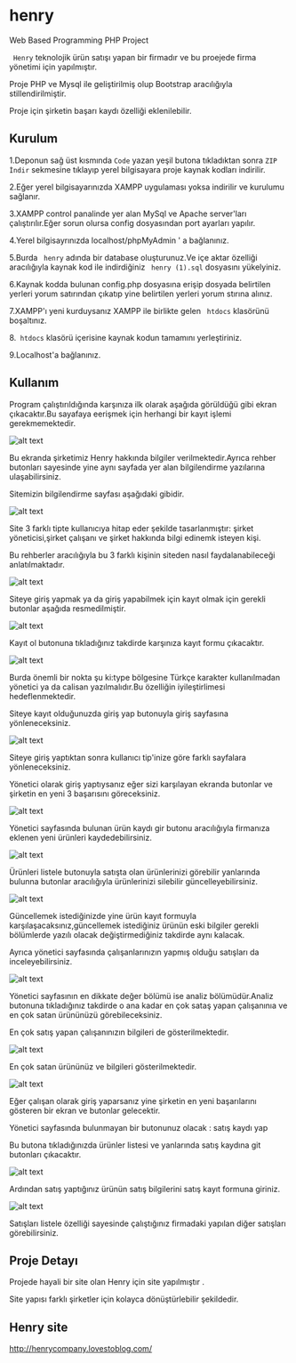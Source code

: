 # henry
Web Based Programming PHP Project


` Henry` teknolojik ürün satışı yapan bir firmadır ve bu proejede firma yönetimi için yapılmıştır. 

 Proje PHP ve Mysql ile geliştirilmiş olup Bootstrap aracılığıyla stillendirilmiştir. 

 Proje için şirketin başarı kaydı özelliği eklenilebilir.





## Kurulum


1.Deponun sağ üst kısmında `Code`  yazan yeşil butona tıkladıktan sonra `ZIP İndir` sekmesine tıklayıp yerel bilgisayara proje kaynak kodları indirilir.

2.Eğer yerel bilgisayarınızda XAMPP uygulaması yoksa indirilir ve kurulumu sağlanır.

3.XAMPP control panalinde yer alan MySql ve Apache server'ları çalıştırılır.Eğer sorun olursa config dosyasından port ayarları yapılır.

4.Yerel bilgisayrınızda localhost/phpMyAdmin ' a bağlanınız.

5.Burda ` henry` adında bir database oluşturunuz.Ve içe aktar özelliği aracılığıyla kaynak kod ile indirdiğiniz ` henry (1).sql`  dosyasını yükelyiniz.

6.Kaynak kodda bulunan config.php dosyasına erişip dosyada belirtilen yerleri yorum satırından çıkatıp yine belirtilen yerleri yorum stırına alınız.

7.XAMPP'ı yeni kurduysanız XAMPP ile birlikte gelen ` htdocs` klasörünü boşaltınız.

8.` htdocs` klasörü içerisine kaynak kodun tamamını yerleştiriniz.

9.Localhost'a bağlanınız.



## Kullanım

Program çalıştırıldığında karşınıza ilk olarak aşağıda görüldüğü gibi ekran çıkacaktır.Bu sayafaya eerişmek için herhangi bir kayıt işlemi gerekmemektedir.


![alt text](https://github.com/EmineSener/henry/blob/main/readme/giris.png)


Bu ekranda şirketimiz Henry hakkında bilgiler verilmektedir.Ayrıca rehber butonları sayesinde yine aynı sayfada yer alan bilgilendirme yazılarına ulaşabilirsiniz.


Sitemizin bilgilendirme sayfası aşağıdaki gibidir.


![alt text](https://github.com/EmineSener/henry/blob/main/readme/sirketbilgi.png)


Site 3 farklı tipte kullanıcıya hitap eder şekilde tasarlanmıştır: şirket yöneticisi,şirket çalışanı ve şirket hakkında bilgi edinemk isteyen kişi.


Bu rehberler aracılığıyla bu 3 farklı kişinin siteden nasıl faydalanabileceği anlatılmaktadır.


![alt text](https://github.com/EmineSener/henry/blob/main/readme/rehber.png)


Siteye giriş yapmak ya da giriş yapabilmek için kayıt olmak için gerekli butonlar aşağıda resmedilmiştir.


![alt text](https://github.com/EmineSener/henry/blob/main/readme/girisbuton.png)


Kayıt ol butonuna tıkladığınız takdirde karşınıza kayıt formu çıkacaktır.


![alt text](https://github.com/EmineSener/henry/blob/main/readme/kayit.png)


Burda önemli bir nokta şu ki:type bölgesine Türkçe karakter kullanılmadan yönetici ya da calisan yazılmalıdır.Bu özelliğin iyileştirlimesi hedeflenmektedir.


Siteye kayıt olduğunuzda giriş yap butonuyla giriş sayfasına yönleneceksiniz.


![alt text](https://github.com/EmineSener/henry/blob/main/readme/login.png)


Siteye giriş yaptıktan sonra kullanıcı tip'inize göre farklı sayfalara yönleneceksiniz.


Yönetici olarak giriş yaptıysanız eğer sizi karşılayan ekranda butonlar ve şirketin en yeni 3 başarısını göreceksiniz.


![alt text](https://github.com/EmineSener/henry/blob/main/readme/yonetici.png)


Yönetici sayfasında bulunan ürün kaydı gir butonu aracılığıyla firmanıza eklenen yeni ürünleri kaydedebilirsiniz.


![alt text](https://github.com/EmineSener/henry/blob/main/readme/urunkayit.png)


Ürünleri listele butonuyla satışta olan ürünlerinizi görebilir yanlarında bulunna butonlar aracılığıyla ürünlerinizi silebilir güncelleyebilirsiniz.


![alt text](https://github.com/EmineSener/henry/blob/main/readme/urun.png)


Güncellemek istediğinizde yine ürün kayıt formuyla karşılaşacaksınız,güncellemek istediğiniz ürünün eski bilgiler gerekli bölümlerde yazılı olacak değiştirmediğiniz takdirde aynı kalacak.


Ayrıca yönetici sayfasında çalışanlarınızın yapmış olduğu satışları da inceleyebilirsiniz.


![alt text](https://github.com/EmineSener/henry/blob/main/readme/satislistesi.png)


Yönetici sayfasının en dikkate değer bölümü ise analiz bölümüdür.Analiz butonuna tıkladığınız takdirde o ana kadar en çok sataş yapan çalışanınıa ve en çok satan ürününüzü görebileceksiniz.


En çok satış yapan çalışanınızın bilgileri de gösterilmektedir.


![alt text](https://github.com/EmineSener/henry/blob/main/readme/analiz1.png)


En çok satan ürününüz ve bilgileri gösterilmektedir.


![alt text](https://github.com/EmineSener/henry/blob/main/readme/analiz2.png)


Eğer çalışan olarak giriş yaparsanız yine şirketin en yeni başarılarını gösteren bir ekran ve butonlar gelecektir.


Yönetici sayfasında bulunmayan bir butonunuz olacak : satış kaydı yap 


Bu butona tıkladığınızda ürünler listesi ve yanlarında satış kaydına git butonları çıkacaktır.


![alt text](https://github.com/EmineSener/henry/blob/main/readme/satis1.png)


Ardından satış yaptığınız ürünün satış bilgilerini satış kayıt formuna giriniz.


![alt text](https://github.com/EmineSener/henry/blob/main/readme/Ekran%20G%C3%B6r%C3%BCnt%C3%BCs%C3%BC%20(179).png)


Satışları listele özelliği sayesinde çalıştığınız firmadaki yapılan diğer satışları görebilirsiniz.



## Proje Detayı


Projede hayali bir site olan Henry için site yapılmıştır .


Site yapısı farklı şirketler için kolayca dönüştürlebilir şekildedir.


## Henry site 

http://henrycompany.lovestoblog.com/





